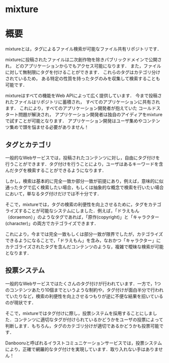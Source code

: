 mixture
=============

# 概要
mixtureとは，タグによるファイル検索が可能なファイル共有リポジトリです．

mixtureに投稿されたファイルは二次創作物を除きパブリックドメインで公開され，
どのアプリケーションからでもアクセス可能になります．
また，ファイルに対して無制限にタグを付けることができます．
これらのタグはカテゴリ分けされているため，
ある特定の性質を持ったタグのみを収集して検索することも可能です．

mixtureはすべての機能をWeb APIによって広く提供しています．
今まで投稿されたファイルはリポジトリに蓄積され，
すべてのアプリケーションに共有されます．
これにより，すべてのアプリケーション開発者が抱えていた
コールドスタート問題が解決され，
アプリケーション開発者は独自のアイディアをmixtureで試すことが可能となります．
アプリケーション開発はユーザ集めやコンテンツ集めで頭を悩ませる必要がありません！

## タグとカテゴリ
一般的なWebサービスでは，投稿されたコンテンツに対し，自由にタグ付けを行うことができます．タグ付けを行うことにより，ユーザはあるキーワードを含んだタグを検索することができるようになります．

しかし，検索は基本的に完全一致か部分一致が前提にあり，例えば，意味的に似通ったタグで広く検索したい場合，もしくは抽象的な概念で検索を行いたい場合において，単なるタグ付けだけでは不十分です．

そこで，mixtureでは，タグの検索の利便性を向上させるために，タグをカテゴライズすることが可能なシステムにしました．例えば，「ドラえもん（doraemon）」のようなタグであれば，「原作(copyright)」と「キャラクター(character)」の両方でカテゴライズできます．

これにより，今までは完全一致もしくは部分一致が限界でしたが，カテゴライズできるようになることで，「ドラえもん」を含み，なおかつ「キャラクター」にカテゴライズされたタグを含んだコンテンツのような，複雑で曖昧な検索が可能となります．

## 投票システム
一般的なWebサービスではたくさんのタグ付けが行われています．一方で，1つのコンテンツあたり10個までというような制約や，タグ付けが面白半分で行われていたりなど，検索の利便性を向上させるつもりが逆に不便な結果を招いているのが現状です．

そこで，mixtureではタグ付けに際し，投票システムを採用することにしました．コンテンツに適切なタグが付けられているかどうかをユーザの投票によって判断します．もちろん，タグのカテゴリ分けが適切であるかどうかも投票可能です．

Danbooruと呼ばれるイラストコミュニケーションサービスでは，投票システムにより，正確で網羅的なタグ付けを実現しています．取り入れない手はありません！